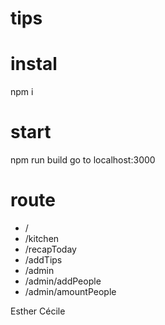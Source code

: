 # tips

# instal
npm i

# start
npm run build
go to localhost:3000

# route
- /
- /kitchen
- /recapToday
- /addTips
- /admin
- /admin/addPeople
- /admin/amountPeople



Esther Cécile